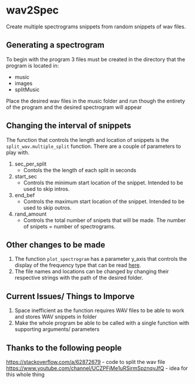 # wav2Spec
Create multiple spectrograms snippets from random snippets of wav files.


## Generating a spectrogram
To begin with the program 3 files must be created in the directory that the program is located in:
* music
* images
* splitMusic 

Place the desired wav files in the music folder and run though the entirety of the program and the desired spectrogram will appear

## Changing the interval of snippets
The function that controls the length and location of snippets is the `split_wav.multiple_split` function. There are a couple of parameters to play with.
1. sec_per_split
   * Contols the the length of each split in seconds
2. start_sec
   * Controls the minimum start location of the snippet. Intended to be used to skip intros.
3. end_bef
   * Controls the maximum start location of the snippet. Intended to be used to skip outros.
4. rand_amount
   * Controls the total number of snipets that will be made. The number of snipets = number of spectrograms.

## Other changes to be made
1. The function `plot_spectrogram` has a parameter y_axis that controls the display of the frequency type that can be read [here](https://librosa.org/doc/main/generated/librosa.display.specshow.html).
2. The file names and locations can be changed by changing their respective strings with the path of the desired folder.

## Current Issues/ Things to Imporve
1. Space inefficient as the function requires WAV files to be able to work and stores WAV snippets in folder
2. Make the whole program be able to be called with a single function with supporting arguments/ parameters

## Thanks to the following people 
https://stackoverflow.com/a/62872679 - code to split the wav file
https://www.youtube.com/channel/UCZPFjMe1uRSirmSpznqvJfQ - idea for this whole thing
